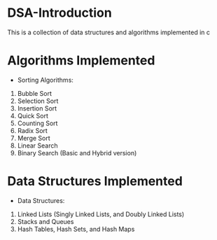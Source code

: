 # DSA-Introduction
This is a collection of data structures and algorithms implemented in c
# Algorithms Implemented
* Sorting Algorithms:
1. Bubble Sort
2. Selection Sort
3. Insertion Sort
4. Quick Sort
5. Counting Sort
6. Radix Sort
7. Merge Sort
8. Linear Search
9. Binary Search (Basic and Hybrid version)
# Data Structures Implemented
* Data Structures:
1. Linked Lists (Singly Linked Lists, and Doubly Linked Lists)
2. Stacks and Queues
3. Hash Tables, Hash Sets, and Hash Maps
